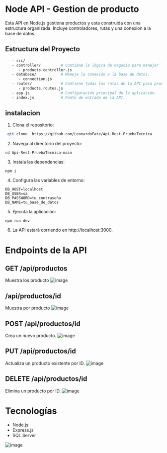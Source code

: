 # Node API - Gestion de producto

Esta API en Node.js gestiona productos y esta construida con una estructura organizada.
Incluye controladores, rutas y una conexion a la base de datos.

## Estructura del Proyecto
```bash
   - src/
   - controller/         # Contiene la lógica de negocio para manejar los productos.
      - products.controller.js
   - database/           # Maneja la conexión a la base de datos.
      - connection.js
   - routes/             # Contiene todas las rutas de la API para productos.
      - products.routes.js
   - app.js              # Configuración principal de la aplicación.
   - index.js            # Punto de entrada de la API.
```
## instalacion
1. Clona el repositorio:
 ```bash
  git clone  https://github.com/LeonardoFate/Api-Rest-PruebaTecnica
```
2. Navega al directorio del proyecto:
```
cd Api-Rest-PruebaTecnica-main
```

3. Instala las dependencias:
```
npm i
```
4. Configura las variables de entorno: 
```
DB_HOST=localhost
DB_USER=sa
DB_PASSWORD=tu_contraseña
DB_NAME=tu_base_de_datos
```
5. Ejecuta la aplicación:
```
npm run dev
```
6. La API estará corriendo en http://localhost:3000.

# Endpoints de la API
## GET /api/productos
Muestra los producto 
![image](https://github.com/user-attachments/assets/4f35fd6a-d93d-41d8-836e-95cdc2100dbb)
## /api/productos/id
Muestra por producto
![image](https://github.com/user-attachments/assets/19db675f-d3e4-41c3-b7ed-7d845591ec30)

## POST /api/productos/id
Crea un nuevo producto.
![image](https://github.com/user-attachments/assets/485dab1d-1e77-44f6-a0e6-84b6c18172ea)


## PUT /api/productos/id
Actualiza un producto existente por ID.
![image](https://github.com/user-attachments/assets/287d3c7b-b23d-4aa5-af45-96072b973c6c)

## DELETE /api/productos/id
Elimina un producto por ID.
![image](https://github.com/user-attachments/assets/f1fdf657-af4b-44e7-8276-9db4b5c92031)


# Tecnologías
- Node.js
- Express.js
- SQL Server 



![image](https://github.com/user-attachments/assets/ff7d26eb-f30c-4b3c-a245-39a753917c44)




